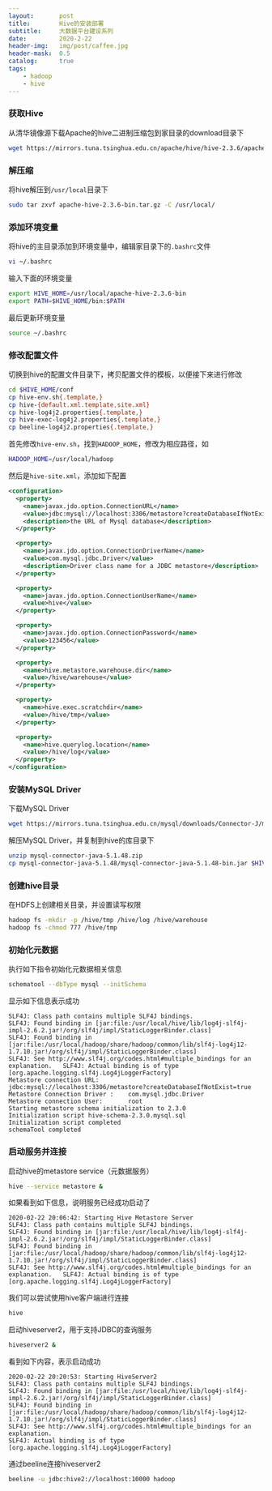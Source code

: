 ```yaml
---
layout:       post
title:        Hive的安装部署
subtitle:     大数据平台建设系列
date:         2020-2-22
header-img:   img/post/caffee.jpg
header-mask:  0.5
catalog:      true
tags:
    - hadoop
    - hive
---
```


### 获取Hive
从清华镜像源下载Apache的hive二进制压缩包到家目录的download目录下
```sh
wget https://mirrors.tuna.tsinghua.edu.cn/apache/hive/hive-2.3.6/apache-hive-2.3.6-bin.tar.gz -P ~/download
```
### 解压缩
将hive解压到`/usr/local`目录下
```sh
sudo tar zxvf apache-hive-2.3.6-bin.tar.gz -C /usr/local/
```

### 添加环境变量
将hive的主目录添加到环境变量中，编辑家目录下的`.bashrc`文件
```sh
vi ~/.bashrc
```
输入下面的环境变量
```sh
export HIVE_HOME=/usr/local/apache-hive-2.3.6-bin
export PATH=$HIVE_HOME/bin:$PATH
```
最后更新环境变量
```sh
source ~/.bashrc
```

### 修改配置文件
切换到hive的配置文件目录下，拷贝配置文件的模板，以便接下来进行修改
```sh
cd $HIVE_HOME/conf
cp hive-env.sh{.template,}
cp hive-{default.xml.template,site.xml}
cp hive-log4j2.properties{.template,}
cp hive-exec-log4j2.properties{.template,}
cp beeline-log4j2.properties{.template,}
```
首先修改`hive-env.sh`，找到`HADOOP_HOME`，修改为相应路径，如
```sh
HADOOP_HOME=/usr/local/hadoop
```

然后是`hive-site.xml`，添加如下配置
```xml
<configuration>
  <property>
    <name>javax.jdo.option.ConnectionURL</name>
    <value>jdbc:mysql://localhost:3306/metastore?createDatabaseIfNotExist=true</value>
    <description>the URL of Mysql database</description>
  </property>

  <property>
    <name>javax.jdo.option.ConnectionDriverName</name>
    <value>com.mysql.jdbc.Driver</value>
    <description>Driver class name for a JDBC metastore</description>
  </property>

  <property>
    <name>javax.jdo.option.ConnectionUserName</name>
    <value>hive</value>
  </property>

  <property>
    <name>javax.jdo.option.ConnectionPassword</name>
    <value>123456</value>
  </property>

  <property>
    <name>hive.metastore.warehouse.dir</name>
    <value>/hive/warehouse</value>
  </property>

  <property>
    <name>hive.exec.scratchdir</name>
    <value>/hive/tmp</value>
  </property>

  <property>
    <name>hive.querylog.location</name>
    <value>/hive/log</value>
  </property>
</configuration>
```

### 安装MySQL Driver
下载MySQL Driver
```sh
wget https://mirrors.tuna.tsinghua.edu.cn/mysql/downloads/Connector-J/mysql-connector-java-5.1.48.zip -P ~/download/
```
解压MySQL Driver，并复制到hive的库目录下
```sh
unzip mysql-connector-java-5.1.48.zip
cp mysql-connector-java-5.1.48/mysql-connector-java-5.1.48-bin.jar $HIVE_HOME/lib
```

### 创建hive目录
在HDFS上创建相关目录，并设置读写权限
```sh
hadoop fs -mkdir -p /hive/tmp /hive/log /hive/warehouse
hadoop fs -chmod 777 /hive/tmp
```

### 初始化元数据
执行如下指令初始化元数据相关信息
```sh
schematool --dbType mysql --initSchema
```
显示如下信息表示成功
```
SLF4J: Class path contains multiple SLF4J bindings.
SLF4J: Found binding in [jar:file:/usr/local/hive/lib/log4j-slf4j-impl-2.6.2.jar!/org/slf4j/impl/StaticLoggerBinder.class]
SLF4J: Found binding in [jar:file:/usr/local/hadoop/share/hadoop/common/lib/slf4j-log4j12-1.7.10.jar!/org/slf4j/impl/StaticLoggerBinder.class]
SLF4J: See http://www.slf4j.org/codes.html#multiple_bindings for an explanation.   SLF4J: Actual binding is of type [org.apache.logging.slf4j.Log4jLoggerFactory]
Metastore connection URL:        jdbc:mysql://localhost:3306/metastore?createDatabaseIfNotExist=true
Metastore Connection Driver :    com.mysql.jdbc.Driver
Metastore connection User:       root
Starting metastore schema initialization to 2.3.0
Initialization script hive-schema-2.3.0.mysql.sql
Initialization script completed
schemaTool completed
```

### 启动服务并连接
启动hive的metastore service（元数据服务）
```sh
hive --service metastore &
```
如果看到如下信息，说明服务已经成功启动了
```
2020-02-22 20:06:42: Starting Hive Metastore Server
SLF4J: Class path contains multiple SLF4J bindings.
SLF4J: Found binding in [jar:file:/usr/local/hive/lib/log4j-slf4j-impl-2.6.2.jar!/org/slf4j/impl/StaticLoggerBinder.class]
SLF4J: Found binding in [jar:file:/usr/local/hadoop/share/hadoop/common/lib/slf4j-log4j12-1.7.10.jar!/org/slf4j/impl/StaticLoggerBinder.class]
SLF4J: See http://www.slf4j.org/codes.html#multiple_bindings for an explanation.   SLF4J: Actual binding is of type [org.apache.logging.slf4j.Log4jLoggerFactory]
```


我们可以尝试使用hive客户端进行连接
```sh
hive
```


启动hiveserver2，用于支持JDBC的查询服务
```sh
hiveserver2 &
```
看到如下内容，表示启动成功
```
2020-02-22 20:20:53: Starting HiveServer2
SLF4J: Class path contains multiple SLF4J bindings.
SLF4J: Found binding in [jar:file:/usr/local/hive/lib/log4j-slf4j-impl-2.6.2.jar!/org/slf4j/impl/StaticLoggerBinder.class]
SLF4J: Found binding in [jar:file:/usr/local/hadoop/share/hadoop/common/lib/slf4j-log4j12-1.7.10.jar!/org/slf4j/impl/StaticLoggerBinder.class]
SLF4J: See http://www.slf4j.org/codes.html#multiple_bindings for an explanation.
SLF4J: Actual binding is of type [org.apache.logging.slf4j.Log4jLoggerFactory]
```
通过beeline连接hiveserver2
```sh
beeline -u jdbc:hive2://localhost:10000 hadoop
```
